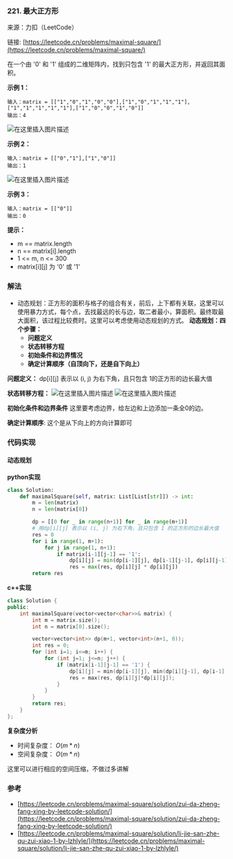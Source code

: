 ### 221. 最大正方形
来源：力扣（LeetCode）

链接: [https://leetcode.cn/problems/maximal-square/](https://leetcode.cn/problems/maximal-square/)

在一个由 '0' 和 '1' 组成的二维矩阵内，找到只包含 '1' 的最大正方形，并返回其面积。


**示例 1：**
```
输入：matrix = [["1","0","1","0","0"],["1","0","1","1","1"],["1","1","1","1","1"],["1","0","0","1","0"]]
输出：4
```
![在这里插入图片描述](https://img-blog.csdnimg.cn/0fe7669380e844c8ba130c0acfa26110.png)


**示例 2：**
```
输入：matrix = [["0","1"],["1","0"]]
输出：1
```
![在这里插入图片描述](https://img-blog.csdnimg.cn/a7a7f383d8f34c4b9c0db6e89c720c1a.png)


**示例 3：**
```
输入：matrix = [["0"]]
输出：0
```

**提示：**
* m == matrix.length
* n == matrix[i].length
* 1 <= m, n <= 300
* matrix[i][j] 为 '0' 或 '1'

### 解法
* 动态规划：正方形的面积与格子的组合有关，前后，上下都有关联，这里可以使用暴力方式，每个点，去找最远的长与边，取二者最小，算面积。最终取最大面积，该过程比较费时。这里可以考虑使用动态规划的方式。
	**动态规划：四个步骤：**
	- **问题定义**
	- **状态转移方程**
	- **初始条件和边界情况**
	- **确定计算顺序（自顶向下，还是自下向上）**

**问题定义：**
dp[i][j] 表示以 (i, j) 为右下角，且只包含 1的正方形的边长最大值

**状态转移方程：**
![在这里插入图片描述](https://img-blog.csdnimg.cn/1becb491b8bc4051a4f655f3547d759c.png)
![在这里插入图片描述](https://img-blog.csdnimg.cn/ea21de4498a84d34a58c4b1588d35e49.png)

**初始化条件和边界条件**
这里要考虑边界，给左边和上边添加一条全0的边。



**确定计算顺序**:
这个是从下向上的方向计算即可

### 代码实现
#### 动态规划
**python实现**
```python
class Solution:
    def maximalSquare(self, matrix: List[List[str]]) -> int:
        m = len(matrix)
        n = len(matrix[0])

        dp = [[0 for _ in range(n+1)] for _ in range(m+1)]
        # 用dp[i][j] 表示以 (i, j) 为右下角，且只包含 1 的正方形的边长最大值
        res = 0
        for i in range(1, m+1):
            for j in range(1, n+1):
                if matrix[i-1][j-1] == '1':
                    dp[i][j] = min(dp[i-1][j], dp[i-1][j-1], dp[i][j-1]) + 1
                    res = max(res, dp[i][j] * dp[i][j])
        return res
```


**c++实现**
```cpp
class Solution {
public:
    int maximalSquare(vector<vector<char>>& matrix) {
        int m = matrix.size();
        int n = matrix[0].size();

        vector<vector<int>> dp(m+1, vector<int>(n+1, 0));
        int res = 0;
        for (int i=1; i<=m; i++) {
            for (int j=1; j<=n; j++) {
                if (matrix[i-1][j-1] == '1') {
                    dp[i][j] = min(dp[i-1][j], min(dp[i][j-1], dp[i-1][j-1])) + 1;
                    res = max(res, dp[i][j]*dp[i][j]);
                }
            }
        }
        return res;
    }
};
```


**复杂度分析**
* 时间复杂度： $O(m*n )$ 
* 空间复杂度： $O(m*n)$

这里可以进行相应的空间压缩，不做过多讲解
### 参考
* [https://leetcode.cn/problems/maximal-square/solution/zui-da-zheng-fang-xing-by-leetcode-solution/](https://leetcode.cn/problems/maximal-square/solution/zui-da-zheng-fang-xing-by-leetcode-solution/)
* [https://leetcode.cn/problems/maximal-square/solution/li-jie-san-zhe-qu-zui-xiao-1-by-lzhlyle/](https://leetcode.cn/problems/maximal-square/solution/li-jie-san-zhe-qu-zui-xiao-1-by-lzhlyle/)